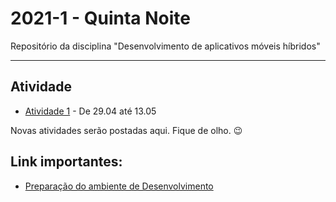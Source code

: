 # 2021-1 - Quinta Noite
Repositório da disciplina "Desenvolvimento de aplicativos móveis híbridos"

***

## Atividade


 - [Atividade 1](https://forms.gle/aSJs6A7dTgWL7Z6MA) - De 29.04 até 13.05


Novas atividades serão postadas aqui. Fique de olho. 😉



## Link importantes:

 - [Preparação do ambiente de Desenvolvimento](https://github.com/traue/2021-1_quinta_noite/wiki/Prepara%C3%A7%C3%A3o-do-ambiente---Flutter)
